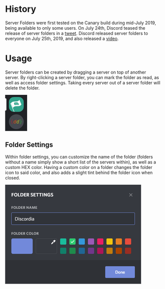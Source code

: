 <!-- TITLE: Server Folders -->
<!-- SUBTITLE: Sort your Discord servers with server folders -->

# History
Server Folders were first tested on the Canary build during mid-July 2019, being available to only some users. On July 24th, Discord teased the release of server folders in a [tweet](https://twitter.com/discordapp/status/1154128626398330880). Discord released server folders to everyone on July 25th, 2019, and also released a [video](https://www.youtube.com/watch?v=aHo6OBRmTcI).

# Usage 
Server folders can be created by dragging a server on top of another server. By right-clicking a server folder, you can mark the folder as read, as well as access folder settings. Taking every server out of a server folder will delete the folder.

![Vymnppxrr 1](/uploads/server-folders/vymnppxrr-1.gif "GIF of creating a server folder.")

## Folder Settings

Within folder settings, you can customize the name of the folder (folders without a name simply show a short list of the servers within), as well as a custom HEX color. Having a custom color on a folder changes the folder icon to said color, and also adds a slight tint behind the folder icon when closed.

![Server Folders](/uploads/server-folders/server-folders.png "Folder Settings")
